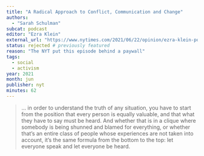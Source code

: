 ```yaml
---
title: "A Radical Approach to Conflict, Communication and Change"
authors:
  - "Sarah Schulman"
subcat: podcast
editor: "Ezra Klein"
external_url: "https://www.nytimes.com/2021/06/22/opinion/ezra-klein-podcast-sarah-schulman.html"
status: rejected # previously featured
reason: "The NYT put this episode behind a paywall"
tags:
  - social
  - activism
year: 2021
month: jun
publisher: nyt
minutes: 62
---
```


> … in order to understand the truth of any situation, you have to start from the position that every person is equally valuable, and that what they have to say must be heard. And whether that is in a clique where somebody is being shunned and blamed for everything, or whether that’s an entire class of people whose experiences are not taken into account, it’s the same formula from the bottom to the top: let everyone speak and let everyone be heard.

